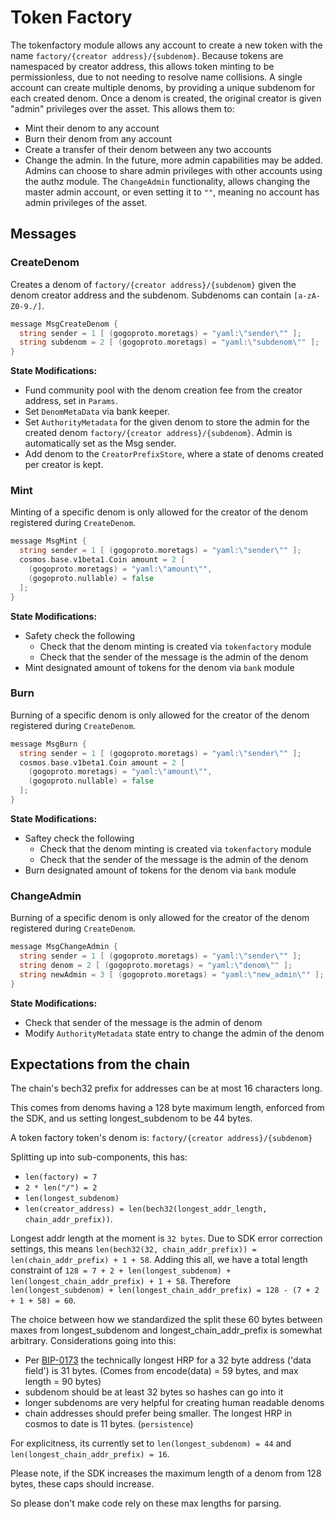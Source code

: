 # Token Factory

The tokenfactory module allows any account to create a new token with
the name `factory/{creator address}/{subdenom}`. Because tokens are
namespaced by creator address, this allows token minting to be
permissionless, due to not needing to resolve name collisions. A single
account can create multiple denoms, by providing a unique subdenom for each
created denom. Once a denom is created, the original creator is given
"admin" privileges over the asset. This allows them to:

- Mint their denom to any account
- Burn their denom from any account
- Create a transfer of their denom between any two accounts
- Change the admin. In the future, more admin capabilities may be added. Admins
  can choose to share admin privileges with other accounts using the authz
  module. The `ChangeAdmin` functionality, allows changing the master admin
  account, or even setting it to `""`, meaning no account has admin privileges
  of the asset.

## Messages

### CreateDenom

Creates a denom of `factory/{creator address}/{subdenom}` given the denom creator
address and the subdenom. Subdenoms can contain `[a-zA-Z0-9./]`.

```go
message MsgCreateDenom {
  string sender = 1 [ (gogoproto.moretags) = "yaml:\"sender\"" ];
  string subdenom = 2 [ (gogoproto.moretags) = "yaml:\"subdenom\"" ];
}
```

**State Modifications:**

- Fund community pool with the denom creation fee from the creator address, set
  in `Params`.
- Set `DenomMetaData` via bank keeper.
- Set `AuthorityMetadata` for the given denom to store the admin for the created
  denom `factory/{creator address}/{subdenom}`. Admin is automatically set as the
  Msg sender.
- Add denom to the `CreatorPrefixStore`, where a state of denoms created per
  creator is kept.

### Mint

Minting of a specific denom is only allowed for the creator of the denom
registered during `CreateDenom`.

```go
message MsgMint {
  string sender = 1 [ (gogoproto.moretags) = "yaml:\"sender\"" ];
  cosmos.base.v1beta1.Coin amount = 2 [
    (gogoproto.moretags) = "yaml:\"amount\"",
    (gogoproto.nullable) = false
  ];
}
```

**State Modifications:**

- Safety check the following
  - Check that the denom minting is created via `tokenfactory` module
  - Check that the sender of the message is the admin of the denom
- Mint designated amount of tokens for the denom via `bank` module

### Burn

Burning of a specific denom is only allowed for the creator of the denom
registered during `CreateDenom`.

```go
message MsgBurn {
  string sender = 1 [ (gogoproto.moretags) = "yaml:\"sender\"" ];
  cosmos.base.v1beta1.Coin amount = 2 [
    (gogoproto.moretags) = "yaml:\"amount\"",
    (gogoproto.nullable) = false
  ];
}
```

**State Modifications:**

- Saftey check the following
  - Check that the denom minting is created via `tokenfactory` module
  - Check that the sender of the message is the admin of the denom
- Burn designated amount of tokens for the denom via `bank` module

### ChangeAdmin

Burning of a specific denom is only allowed for the creator of the denom
registered during `CreateDenom`.

```go
message MsgChangeAdmin {
  string sender = 1 [ (gogoproto.moretags) = "yaml:\"sender\"" ];
  string denom = 2 [ (gogoproto.moretags) = "yaml:\"denom\"" ];
  string newAdmin = 3 [ (gogoproto.moretags) = "yaml:\"new_admin\"" ];
}
```

**State Modifications:**

- Check that sender of the message is the admin of denom
- Modify `AuthorityMetadata` state entry to change the admin of the denom

## Expectations from the chain

The chain's bech32 prefix for addresses can be at most 16 characters long.

This comes from denoms having a 128 byte maximum length, enforced from the SDK,
and us setting longest_subdenom to be 44 bytes.

A token factory token's denom is: `factory/{creator address}/{subdenom}`

Splitting up into sub-components, this has:

- `len(factory) = 7`
- `2 * len("/") = 2`
- `len(longest_subdenom)`
- `len(creator_address) = len(bech32(longest_addr_length, chain_addr_prefix))`.

Longest addr length at the moment is `32 bytes`. Due to SDK error correction
settings, this means `len(bech32(32, chain_addr_prefix)) = len(chain_addr_prefix) + 1 + 58`.
Adding this all, we have a total length constraint of `128 = 7 + 2 + len(longest_subdenom) + len(longest_chain_addr_prefix) + 1 + 58`.
Therefore `len(longest_subdenom) + len(longest_chain_addr_prefix) = 128 - (7 + 2 + 1 + 58) = 60`.

The choice between how we standardized the split these 60 bytes between maxes
from longest_subdenom and longest_chain_addr_prefix is somewhat arbitrary.
Considerations going into this:

- Per [BIP-0173](https://github.com/bitcoin/bips/blob/master/bip-0173.mediawiki#bech32)
  the technically longest HRP for a 32 byte address ('data field') is 31 bytes.
  (Comes from encode(data) = 59 bytes, and max length = 90 bytes)
- subdenom should be at least 32 bytes so hashes can go into it
- longer subdenoms are very helpful for creating human readable denoms
- chain addresses should prefer being smaller. The longest HRP in cosmos to date is 11 bytes. (`persistence`)

For explicitness, its currently set to `len(longest_subdenom) = 44` and `len(longest_chain_addr_prefix) = 16`.

Please note, if the SDK increases the maximum length of a denom from 128 bytes,
these caps should increase.

So please don't make code rely on these max lengths for parsing.
